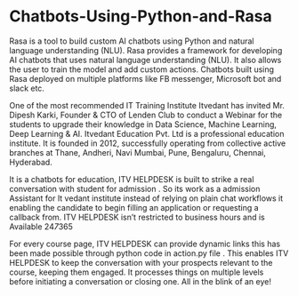 # Chatbots-Using-Python-and-Rasa
Rasa is a tool to build custom AI chatbots using Python and natural language understanding (NLU). Rasa provides a framework for developing AI chatbots that uses natural language understanding (NLU). It also allows the user to train the model and add custom actions. Chatbots built using Rasa deployed on multiple platforms like FB messenger, Microsoft bot and slack etc.

One of the most recommended IT Training Institute
Itvedant has invited Mr. Dipesh Karki, Founder & CTO of Lenden Club to conduct a Webinar for the students to upgrade their knowledge in Data Science, Machine Learning, Deep Learning & AI.
Itvedant Education Pvt. Ltd is a professional education institute. It is founded in 2012, successfully operating from collective active branches at Thane, Andheri, Navi Mumbai, Pune, Bengaluru, Chennai, Hyderabad.

It is a chatbots for education, ITV HELPDESK is built to strike a real conversation with student for admission . So its work as a admission Assistant for It vedant institute instead of relying on plain chat workflows it enabling the candidate to begin filling an application or requesting a callback from.
ITV HELPDESK isn’t restricted to business hours and is Available 24*7*365

For every course page, ITV HELPDESK can provide dynamic links  this has been made possible through python code in action.py file . This enables ITV HELPDESK  to keep the conversation with your prospects relevant to the course, keeping them engaged.
It processes things on multiple levels before initiating a conversation or closing one. All in the blink of an eye!
